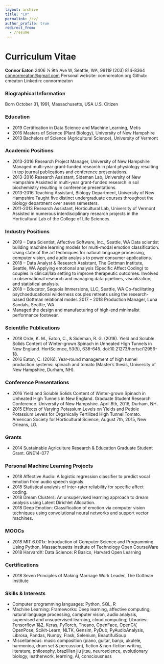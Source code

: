 ```yaml
---
layout: archive
title: "CV"
permalink: /cv/
author_profile: true
redirect_from:
  - /resume
---
```


# Curriculum Vitae
**Connor Eaton**
2406 ½ 9th Ave W, Seattle, WA, 98119
(203) 814-8364
connormeaton@gmail.com
Personal website: connoreaton.org
Github: cmeaton
Linkedin: connormeaton


### Biographical Information
Born October 31, 1991, Massachusetts, USA
U.S. Citizen

### Education
- 2019		Certification in Data Science and Machine Learning, Metis
- 2016		Masters of Science (Plant Biology), University of New Hampshire
- 2013		Bachelors of Science (Agricultural Science), University of Vermont

### Academic Positions
- 2013-2016	Research Project Manager, University of New Hampshire
Managed multi-year grant-funded research in plant physiology resulting in top journal publications and conference presentations.
- 2013-2016	Research Assistant, Sideman Lab, University of New Hampshire
Assisted in multi-year grant-funded research in soil biochemistry resulting in conference presentations.
- 2013-2016	Teaching Assistant, Biology Department, University of New Hampshire
Taught five distinct undergraduate courses throughout the biology department over seven semesters.
- 2011-2013	Research Assistant, Horticultural Lab, University of Vermont 
Assisted in numerous interdisciplinary research projects in the Horticultural Lab of the College of Life Sciences.

### Industry Positions
- 2019 –		Data Scientist, Affective Software, Inc., Seattle, WA
Data scientist building machine learning models for multi-modal emotion classification. Using state of the art techniques for natural language processing, computer vision, and audio analysis to power consumer applications.
- 2018 –		Data Analyst & Research Assistant, The Gottman Institute, Seattle, WA
Applying emotional analysis (Specific Affect Coding) to couples in clinical/lab setting to improve therapeutic outcomes. Involved in observational research and managing data pipelines, visualization, and statistical analysis.
- 2018 –		Educator, Sequoia Immersions, LLC, Seattle, WA
Co-facilitating psychoeducational wilderness couples retreats using the research-based Gottman relational model.
2017 – 2018       Production Manager, Luna Sandals, Seattle, WA
- Managed the design and manufacturing of high-end minimalist performance footwear.

### Scientific Publications
- 2018	Orde, K. M., Eaton, C., & Sideman, R. G. (2018). Yield and Soluble Solids Content of Winter-grown Spinach in Unheated High Tunnels in New England. HortScience, 53(5), 638-645. doi:10.21273/hortsci12956-18.  
- 2016	Eaton, C. (2016). Year-round management of high tunnel production systems: spinach and tomato (Master’s thesis, University of New Hampshire, Durham, NH). 

### Conference Presentations
- 2016	Yield and Soluble Solids Content of Winter-grown Spinach in Unheated High Tunnels in New England. Graduate Student Research Conference. University of New Hampshire. April 8th, 2016, Durham, NH.
- 2015	Effects of Varying Potassium Levels on Yields and Petiole Potassium Levels for Organically Fertilized High Tunnel Tomato. American Society for Horticultural Science, August 7th, 2015, New Orleans, LO.

### Grants
- 2014		Sustainable Agriculture Research & Education Graduate Student Grant. GNE14-077

### Personal Machine Learning Projects
- 2018	Affective Audio: A logistic regression classifier to predict vocal emotion from audio         speech signals.
- 2018		Statistical analysis of inter-rater reliability for specific affect coding.
- 2018	Dream Clusters: An unsupervised learning approach to dream analysis using Latent Dirichlet Allocation.
- 2018	Deep Emotion: Classification of emotion via computer vision techniques using convolutional neural networks and support vector machines.

### MOOCs
- 2018  	MIT 6.001x: Introduction of Computer Science and Programming Using Python, Massachusetts Institute of Technology Open CourseWare 
- 2018		HarvardX: Data Science: R Basics, Harvard Open Learning

### Certifications
- 2018		Seven Principles of Making Marriage Work Leader, The Gottman Institute

### Skills & Interests
- Computer programming languages: Python, SQL, R
- Machine Learning: Frameworks: Deep learning, affective computing, natural language processing, computer vision, audio analysis, supervised and unsupervised learning, cloud computing; Libraries: Tensorflow 1&2, Keras, PyTorch, Theano, OpenFace, OpenCV, OpenPose,  Scikit-Learn, NLTK, Gensim, PyDub, PyAudioAnalysis, Librosa, Pandas, Numpy, Flask, Selenium, BeautifulSoup
- Miscellaneous: music composition (piano, guitar, banjo, ukulele, harmonica, drum set & percussion), fiction & non-fiction writing, literature, philosophy, brazillian jiu jitsu, neuroscience, evolutionary biology, leatherwork, learning, AI, consciousness


